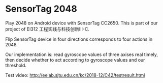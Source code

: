 # SensorTag 2048

Play 2048 on Android device with SensorTag CC2650. This is part of our project of EI312 工程实践与科技创新Ⅲ-C.

Flip SensorTag device in four directions corresponds to four actions in 2048.

Our implementation is: read gyroscope values of three axises real timely, then decide whether to act according to gyroscope values and our threshold.

Test video: http://eelab.sjtu.edu.cn/kc/2018-12/C42/testresult.html
